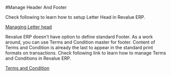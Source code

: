 #Manage Header And Footer

Check following to learn how to setup Letter Head in Revalue ERP.

[Managing Letter head](/docs/user/manual/en/setting-up/setup-wizard/step-5-letterhead-and-logo.html)

Revalue ERP doesn't have option to define standard Footer. As a work around, you can use Terms and Condition master for footer. Content of Terms and Condition is already the last to appear in the standard print formats on transactions. Check following link to learn how to manage Terms and Conditions in Revalue ERP.

[Terms and Condition](/docs/user/manual/en/setting-up/print/terms-and-conditions.html)
